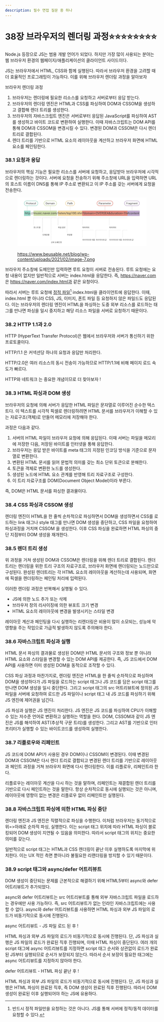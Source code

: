 ```yaml
---
description: 필수 면접 질문 중 하나
---
```


# 38장 브라우저의 렌더링 과정⭐⭐⭐⭐⭐⭐⭐⭐

Node.js 등장으로 JS는 범용 개발 언어가 되었다. 하지만 가장 많이 사용되는 분야는 웹 브라우저 환경의 웹페이지/애플리케이션의 클라이언트 사이드이다.

JS는 브라우저에서 HTML, CSS와 함께 실행된다. 따라서 브라우저 환경을 고려할 때 더 효율적인 프로그래밍이 가능하다. 이를 위해 브라우저 렌더링 과정을 알아보자

브라우저 렌더링 과정

1. 브라우저는 렌더링에 필요한 리소스를 요청하고 서버로부터 응답 받는다.
2. 브라우저의 렌더링 엔진은 HTML과 CSS를 파싱하여 DOM과 CSSOM을 생성하고 결합해 렌더 트리를 생성한다.
3. 브라우저의 자바스크립트 엔진은 서버로부터 응답된 JavaScript를 파싱하여 AST를 생성하고 바이트 코드로 변환하여 실행한다. 이때 자바스크립트는 DOM API를 통해 DOM과 CSSOM을 변경시킬 수 있다. 변경된 DOM과 CSSOM은 다시 렌더 트리로 결합된다.
4. 렌더 트리를 기반으로 HTML 요소의 레이아웃을 계산하고 브라우저 화면에 HTML 요소를 페인팅한다.



### 38.1 요청과 응답

브라우저의 핵심 기능은 필요한 리소스를 서버에 요청하고, 응답받아 브라우저에 시각적으로 렌더링하는 것이다. 서버에 요청을 전송하기 위해 주소창에 URL을 입력하면 URL의 호스트 이름이 DNS를 통해 IP 주소로 변환되고 이 IP 주소를 갖는 서버에게 요청을 전송한다.

<figure><img src="../../.gitbook/assets/image (27).png" alt=""><figcaption><p><a href="https://www.beusable.net/blog/wp-content/uploads/2021/02/image-7.png">https://www.beusable.net/blog/wp-content/uploads/2021/02/image-7.png</a></p></figcaption></figure>

브라우저 주소창에 도메인만 입력하면 루트 요청이 서버로 전송된다. 루트 요청에는 요청 내용이 없지만 일반적으로 서버는 index.html을 응답한다. 즉, https://naver.com 은 https://naver.com/index.html과 같은 요청이다.

따라서 서버는 루트 요청에 [정적 파일](#user-content-fn-1)[^1] index.html을 클라이언트에 응답한다. 이때, index.html 뿐 아니라 CSS, JS, 이미지, 폰트 파일 등 요청하지 않은 파일드도 응답된다. 이는 브라우저의 렌더링 엔진이 HTML을 파싱하는 도중 외부 리소스를 로드하는 태그를 만나면 파싱을 일시 중지하고 해당 리소스 파일을 서버로 요청하기 때문이다.



### 38.2 HTTP 1.1과 2.0

HTTP (HyperText Transfer Protocol)은 웹에서 브라우저와 서버가 통신하기 위한 프로토콜이다.

HTTP/1.1 은 커넥션당 하나의 요청과 응답만 처리한다.&#x20;

HTTP/2.0은 여러 리소스의 동시 전송이 가능하므로 HTTP/1.1에 비해 페이지 로드 속도가 빠르다.



HTTP와 네트워크 는 중요한 개념이므로 더 찾아보자 !



### 38.3 HTML 파싱과 DOM 생성

브라우저의 요청에 의해 서버가 응답한 HTML 파일은 문자열로 이루어진 순수한 텍스트다. 이 텍스트를 시각적 픽셀로 렌더링하려면 HTML 문서를 브라우저가 이해할 수 있는 자료구조(객체)로 만들어 메모리에 저장해야 한다.

과정은 다음과 같다.

1. 서버의 HTML 파일이 브라우저 요청에 의해 응답된다. 이때 서버는 파일을 메모리에 저장한 다음, 저장된 바이트를 인터넷을 통해 응답한다.
2. 브라우저는 응답 받은 바이트를 meta 태그의 지정된 인코딩 방식을 기준으로 문자열로 변환한다.
3. 변환된 HTML 문서를 읽어 문법적 의미를 갖는 최소 단위 토큰으로 분해한다.
4. 토큰을 객체로 변환한 노드를 생성한다.
5. 생성된 노드에 HTML 요소 관계를 반영해 트리 자료구조로 구성한다.
6. 이 트리 자료구조를 DOM(Document Object Model)이라 부른다.

즉, DOM은 HTML 문서를 파싱한 결과물이다.



### 38.4 CSS 파싱과 CSSOM 생성

렌더링 엔진이 HTML을 한 줄씩 순차적으로 파싱하면서 DOM을 생성하면서 CSS를 로드하는 link 태그나 style 태그를 만나면 DOM 생성을 중단하고, CSS 파일을 요청하여 파싱과정을 거치며 CSSOM 을 생성한다. 이후 CSS 파싱을 완료하면 HTML 파싱의 중단 지점부터 DOM 생성을 재개한다.



### 38.5 렌더 트리 생성

위 과정을 거쳐 생성된 DOM과 CSSOM은 렌더링을 위해 렌더 트리로 결합된다. 렌더 트리는 렌더링을 위한 트리 구조의 자료구조로, 브라우저 화면에 렌더링되는 노드만으로 구성된다. 완성된 렌더트리는 각 HTML 요소의 레이아웃을 계산하는데 사용되며, 화면에 픽셀을 렌더링하는 페인팅 처리에 입력된다.

이러한 렌더링 과정은 반복해서 실행될 수 있다.

* JS에 의한 노드 추가 또는 삭제
* 브라우저 창의 리사이징에 의한 뷰포트 크기 변경
* HTML 요소의 레이아웃에 변경을 발생시키는 스타일 변경

레이아웃 계산과 페인팅을 다시 실행하는 리렌더링은 비용이 많이 소모되는, 성능에 악영향을 주는 작업으로 가급적 발생하지 않도록 주의해야 한다.



### 38.6 자바스크립트 파싱과 실행

HTML 문서 파싱의 결과물로 생성된 DOM은 HTML 문서의 구조와 정보 뿐 아니라 HTML 요소와 스타일을 변경할 수 있는 DOM API를 제공한다. 즉, JS 코드에서 DOM API를 사용하면 이미 생성된 DOM을 동적으로 조작할 수 있다.

CSS 파싱 과정과 마찬가지로, 렌더링 엔진은 HTML을 한 줄씩 순차적으로 파싱하며 DOM을 생성하다가 JS 파일을 로드하는 script 태그나 JS 코드를 담은 script 태그를 만나면 DOM 생성을 일시 중단한다. 그리고 script 태그의 src 어트리뷰트에 정의된 JS 파일을 서버에 요청하여 로드한 JS 파일이나 script 태그 내 JS 코드를 파싱하기 위해 JS 엔진에 제어권을 넘긴다.

JS 파싱과 실행은 JS 엔진이 처리한다. JS 엔진은 JS 코드를 파싱하여 CPU가 이해할 수 있는 저수준 언어로 변환하고 실행하는 역할을 한다. DOM, CSSOM과 같이 JS 엔진은 JS를 해석하여 AST(추상적 구문 트리)를 생성한다. 그리고 AST를 기반으로 인터프리터가 실행할 수 있는 바이트코드를 생성하여 실행한다.



### 38.7 리플로우와 리페인트

JS 코드에 DOM API가 사용된 경우 DOM이나 CSSOM이 변경된다. 이때 변경된 DOM과 CSSOM은 다시 렌더 트리로 결합되고 변경된 렌더 트리를 기반으로 레이아웃과 페인트 과정을 거쳐 브라우저 화면에 다시 렌더링한다. 이를 리플로우, 리페인트라 한다.

리플로우는 레이아웃 계산을 다시 하는 것을 말하며, 리페인트는 재결합된 렌더 트리를 기반으로 다시 페인트하는 것을 말한다. 항상 순차적으로 동시에 실행되는 것은 아니며, 레이아웃에 영향이 없는 변경은 리플로우 없이 리페인트만 실행된다.



### 38.8 자바스크립트 파싱에 의한 HTML 파싱 중단

렌더링 엔진과 JS 엔진은 직렬적으로 파싱을 수행한다. 이처럼 브라우저는 동기적으로 위=>아래로 순차적 파싱, 실행한다. 이는 script 태그 위치에 따라 HTML 파싱이 블로킹되어 DOM 생성이 지연될 수 있음을 의미한다. 따라서 script 태그의 위치는 중요한 의미를 갖는다.

일반적으로 script 태그는 HTML과 CSS 렌더링이 끝난 이후 실행하도록 마지막에 위치한다. 이는 UX 적인 측면 뿐아니라 불필요한 리랜더링을 방지할 수 있기 때문이다.



### 38.9 script 태그와 async/defer 어트리뷰트

DOM 생성이 중단되는 문제를 근본적으로 해결하기 위해 HTML5부터 async와 defer 어트리뷰트가 추가되었다.

async와 defer 어트리뷰트는 src 어트리뷰트를 통해 외부 자바스크립트 파일을 로드하는 경우에만 사용 가능하다. 즉, src 어트리뷰트가 없는 인라인 자바스크립트에는 사용할 수 없다. async와 defer 어트리뷰트를 사용하면 HTML 파싱과 외부 JS 파일의 로드가 비동기적으로 동시에 진행된다.&#x20;



async 어트리뷰트 - JS 파일 로드 된 후 !

HTML 파싱과 외부 JS 파일의 로드가 비동기적으로 동시에 진행된다. 단, JS 파싱과 실행은 JS 파일의 로드가 완료된 직후 진행되며, 이때 HTML 파싱이 중단된다. 여러 개의 script 태그에 async 어트리뷰트를 지정하면 script 태그 순서와 상관없이 로드가 완료된 JS부터 실행되므로 순서가 보장되지 않는다. 따라서 순서 보장이 필요한 태그에는 async 어트리뷰트를 지정하지 않아야 한다.



defer 어트리뷰트 - HTML 파싱 끝난 후 !

HTML 파싱과 외부 JS 파일의 로드가 비동기적으로 동시에 진행된다. 단, JS 파싱과 실행은 HTML 파싱이 완료된 직후, 즉 DOM 생성이 완료된 직후 진행된다. 따라서 DOM 생성이 완료된 이후 실행되어야 하는 JS에 유용하다.

[^1]: 반드시 정적 파일만을 요청하는 것은 아니다. JS를 통해 서버에 정적/동적 데이터를 요청할 수 있다.
